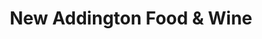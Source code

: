 ---
title: "New Addington Food & Wine"
url: /croydon/new-addington-food-and-wine/
shop: convenience
---